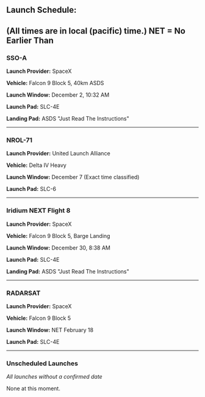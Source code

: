 ## Launch Schedule:
(All times are in local (pacific) time.)
NET = No Earlier Than
---

### SSO-A
**Launch Provider:** SpaceX

**Vehicle:** Falcon 9 Block 5, 40km ASDS

**Launch Window:** December 2, 10:32 AM

**Launch Pad:** SLC-4E

**Landing Pad:** ASDS "Just Read The Instructions"

---

### NROL-71

**Launch Provider:** United Launch Alliance

**Vehicle:** Delta IV Heavy

**Launch Window:** December 7 (Exact time classified)

**Launch Pad:** SLC-6

---

### Iridium NEXT Flight 8

**Launch Provider:** SpaceX

**Vehicle:** Falcon 9 Block 5, Barge Landing

**Launch Window:** December 30, 8:38 AM

**Launch Pad:** SLC-4E

**Landing Pad:** ASDS "Just Read The Instructions"

---

### RADARSAT

**Launch Provider:** SpaceX

**Vehicle:** Falcon 9 Block 5

**Launch Window:** NET February 18

**Launch Pad:** SLC-4E

---

### Unscheduled Launches
*All launches without a confirmed date*

None at this moment.

